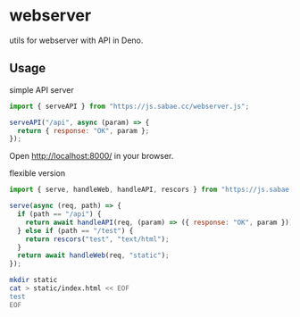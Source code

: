 # webserver

utils for webserver with API in Deno.

## Usage

simple API server
```JavaScript
import { serveAPI } from "https://js.sabae.cc/webserver.js";

serveAPI("/api", async (param) => {
  return { response: "OK", param };
});
```

Open [http://localhost:8000/](http://localhost:8000/api) in your browser.

flexible version
```JavaScript
import { serve, handleWeb, handleAPI, rescors } from "https://js.sabae.cc/webserver.js";

serve(async (req, path) => {
  if (path == "/api") {
    return await handleAPI(req, (param) => ({ response: "OK", param }));
  } else if (path == "/test") {
    return rescors("test", "text/html");
  }
  return await handleWeb(req, "static");
});
```

```bash
mkdir static
cat > static/index.html << EOF
test
EOF
```
